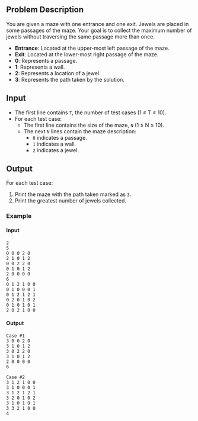 
## Problem Description

You are given a maze with one entrance and one exit. Jewels are placed in some passages of the maze. Your goal is to collect the maximum number of jewels without traversing the same passage more than once.

-   **Entrance**: Located at the upper-most left passage of the maze.
-   **Exit**: Located at the lower-most right passage of the maze.
-   **0**: Represents a passage.
-   **1**: Represents a wall.
-   **2**: Represents a location of a jewel.
-   **3**: Represents the path taken by the solution.

## Input

-   The first line contains `T`, the number of test cases (1 ≤ T ≤ 10).
-   For each test case:
    -   The first line contains the size of the maze, `N` (1 ≤ N ≤ 10).
    -   The next `N` lines contain the maze description:
        -   `0` indicates a passage.
        -   `1` indicates a wall.
        -   `2` indicates a jewel.

## Output

For each test case:

1. Print the maze with the path taken marked as `3`.
2. Print the greatest number of jewels collected.

### Example

#### Input

```
2
5
0 0 0 2 0
2 1 0 1 2
0 0 2 2 0
0 1 0 1 2
2 0 0 0 0
6
0 1 2 1 0 0
0 1 0 0 0 1
0 1 2 1 2 1
0 2 0 1 0 2
0 1 0 1 0 1
2 0 2 1 0 0
```

#### Output

```
Case #1
3 0 0 2 0
3 1 0 1 2
3 0 2 2 0
3 1 0 1 2
2 0 0 0 0
6

Case #2
3 1 2 1 0 0
3 1 0 0 0 1
3 1 2 1 2 1
3 2 0 1 0 2
3 1 0 1 0 1
3 3 2 1 0 0
4
```